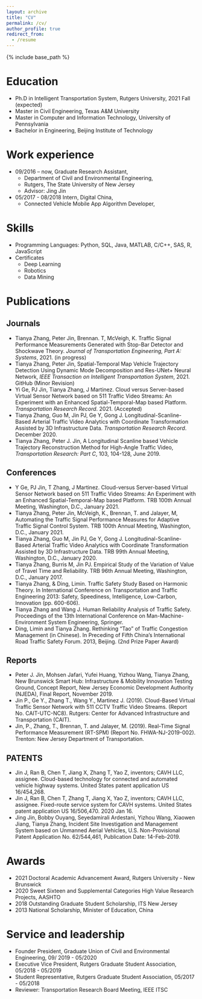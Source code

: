 ```yaml
---
layout: archive
title: "CV"
permalink: /cv/
author_profile: true
redirect_from:
  - /resume
---
```


{% include base_path %}

Education
======
* Ph.D in Intelligent Transportation System, Rutgers University, 2021 Fall (expected)
* Master in Civil Engineering, Texas A&M University
* Master in Computer and Information Technology, University of Pennsylvania
* Bachelor in Engineering, Beijing Institute of Technology

Work experience
======

* 09/2016 – now, Graduate Research Assistant, 
  * Department of Civil and Environmental Engineering, 
  * Rutgers, The State University of New Jersey
  * Advisor: Jing Jin
* 05/2017 - 08/2018 Intern, Digital China, 
  * Connected Vehicle Mobile App Algorithm Developer, 

  
Skills
======
* Programming Languages: Python, SQL, Java, MATLAB, C/C++, SAS, R, JavaScript
* Certificates
  * Deep Learning
  * Robotics
  * Data Mining


Publications
======
Journals
------
* Tianya Zhang, Peter Jin, Brennan. T, McVeigh, K. Traffic Signal Performance Measurements Generated with Stop-Bar Detector and Shockwave Theory. *Journal of Transportation Engineering, Part A: Systems*, 2021. (in progress)
* Tianya Zhang, Peter Jin, Spatial-Temporal Map Vehicle Trajectory Detection Using Dynamic Mode Decomposition and Res-UNet+ Neural Network, *IEEE Transaction on Intelligent Transportation System*, 2021. GitHub (Minor Revision) 
* Yi Ge, PJ Jin, Tianya Zhang, J Martinez. Cloud versus Server-based Virtual Sensor Network based on 511 Traffic Video Streams: An Experiment with an Enhanced Spatial-Temporal-Map based Platform. *Transportation Research Record*. 2021. (Accepted)
* Tianya Zhang, Guo M, Jin PJ, Ge Y, Gong J. Longitudinal-Scanline-Based Arterial Traffic Video Analytics with Coordinate Transformation Assisted by 3D Infrastructure Data. *Transportation Research Record*. December 2020. 
* Tianya Zhang, Peter J. Jin, A Longitudinal Scanline based Vehicle Trajectory Reconstruction Method for High-Angle Traffic Video, *Transportation Research: Part C*, 103, 104-128, June 2019.

Conferences
------
* Y Ge, PJ Jin, T Zhang, J Martinez. Cloud-versus Server-based Virtual Sensor Network based on 511 Traffic Video Streams: An Experiment with an Enhanced Spatial-Temporal-Map based Platform. TRB 100th Annual Meeting, Washington, D.C., January 2021.
* Tianya Zhang, Peter Jin, McVeigh, K., Brennan, T. and Jalayer, M, Automating the Traffic Signal Performance Measures for Adaptive Traffic Signal Control System. TRB 100th Annual Meeting, Washington, D.C., January 2021.
* Tianya Zhang, Guo M, Jin PJ, Ge Y, Gong J. Longitudinal-Scanline-Based Arterial Traffic Video Analytics with Coordinate Transformation Assisted by 3D Infrastructure Data. TRB 99th Annual Meeting, Washington, D.C., January 2020. 
* Tianya Zhang, Burris M, Jin PJ. Empirical Study of the Variation of Value of Travel Time and Reliability. TRB 96th Annual Meeting, Washington, D.C., January 2017.
* Tianya Zhang, & Ding, Limin. Traffic Safety Study Based on Harmonic Theory. In International Conference on Transportation and Traffic Engineering 2013: Safety, Speediness, Intelligence, Low-Carbon, Innovation (pp. 600-606). 
* Tianya Zhang and Wang J. Human Reliability Analysis of Traffic Safety. Proceedings of the 13th International Conference on Man-Machine-Environment System Engineering, Springer. 
* Ding, Limin and Tianya Zhang. Rethinking “Tao” of Traffic Congestion Management (in Chinese). In Preceding of Fifth China’s International Road Traffic Safety Forum. 2013, Beijing. (2nd Prize Paper Award)

Reports
------
* Peter J. Jin, Mohsen Jafari, Yufei Huang, Yizhou Wang, Tianya Zhang, New Brunswick Smart Hub: Infrastructure & Mobility Innovation Testing Ground, Concept Report, New Jersey Economic Development Authority (NJEDA), Final Report, November 2019.
* Jin P., Ge Y., Zhang T., Wang Y., Martinez J. (2019). Cloud-Based Virtual Traffic Sensor Network with 511 CCTV Traffic Video Streams. (Report No. CAIT-UTC-NC8). Rutgers: Center for Advanced Infrastructure and Transportation (CAIT). 
* Jin, P., Zhang, T., Brennan, T. and Jalayer, M. (2019). Real-Time Signal Performance Measurement (RT-SPM) (Report No. FHWA-NJ-2019-002). Trenton: New Jersey Department of Transportation. 

PATENTS
------
* Jin J, Ran B, Chen T, Jiang X, Zhang T, Yao Z, inventors; CAVH LLC, assignee. Cloud-based technology for connected and automated vehicle highway systems. United States patent application US 16/454,268.
* Jin J, Ran B, Chen T, Zhang T, Jiang X, Yao Z, inventors; CAVH LLC, assignee. Fixed-route service system for CAVH systems. United States patent application US 16/506,470. 2020 Jan 16.
* Jing Jin, Bobby Ouyang, Seyedamirali Ardestani, Yizhou Wang, Xiaowen Jiang, Tianya Zhang, Incident Site Investigation and Management System based on Unmanned Aerial Vehicles, U.S. Non-Provisional Patent Application No. 62/544,461, Publication Date: 14-Feb-2019.

Awards
======
  * 2021 Doctoral Academic Advancement Award, Rutgers University - New Brunswick
  * 2020 Sweet Sixteen and Supplemental Categories High Value Research Projects, AASHTO
  * 2018 Outstanding Graduate Student Scholarship, ITS New Jersey
  * 2013 National Scholarship, Minister of Education, China

Service and leadership
======
* Founder President, Graduate Union of Civil and Environmental Engineering, 09/ 2019 - 05/2020
* Executive Vice President, Rutgers Graduate Student Association, 05/2018 - 05/2019
* Student Representative, Rutgers Graduate Student Association, 05/2017 - 05/2018
* Reviewer: Transportation Research Board Meeting, IEEE ITSC 


